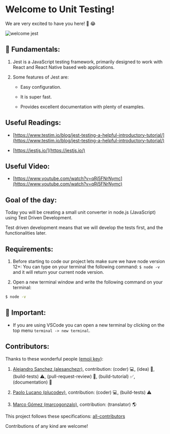 # Welcome to Unit Testing!

We are very excited to have you here! 🎉 😂

![welcome jest](../../assets/welcome.png)

## 💬 Fundamentals:

1. Jest is a JavaScript testing framework, primarily designed to work with React and React Native based web applications.

2. Some features of Jest are:

    + Easy configuration.

    + It is super fast.

    + Provides excellent documentation with plenty of examples. 

## Useful Readings:

+ [https://www.testim.io/blog/jest-testing-a-helpful-introductory-tutorial/](https://www.testim.io/blog/jest-testing-a-helpful-introductory-tutorial/)

+ [https://jestjs.io/](https://jestjs.io/)

## Useful Video:

+ [https://www.youtube.com/watch?v=qRj5FNrNymc](https://www.youtube.com/watch?v=qRj5FNrNymc)

## Goal of the day:

Today you will be creating a small unit converter in node.js (JavaScript) using Test Driven Development.

Test driven development means that we will develop the tests first, and the functionalities later.

## Requirements:

1. Before starting to code our project lets make sure we have node version 12+: You can type on your terminal the following command: `$ node -v` and it will return your current node version.

2. Open a new terminal window and write the following command on your terminal: 

```bash
$ node -v
```

## 🔎 Important: 

+ If you are using VSCode you can open a new terminal by clicking on the top menu `terminal -> new terminal`.

## Contributors:

Thanks to these wonderful people ([emoji key](https://github.com/kentcdodds/all-contributors#emoji-key)):

1. [Alejandro Sanchez (alesanchezr)](https://github.com/alesanchezr), contribution: (coder) 💻, (idea) 🤔, (build-tests) ⚠️, (pull-request-review) 👀, (build-tutorial) ✅, (documentation) 📖

2. [Paolo Lucano (plucodev)](https://github.com/plucodev), contribution: (coder) 💻, (build-tests) ⚠️

3. [Marco Gómez (marcogonzalo)](https://github.com/marcogonzalo), contribution: (translator) 🌎

This project follows these specifications: [all-contributors](https://github.com/kentcdodds/all-contributors)

Contributions of any kind are welcome!
